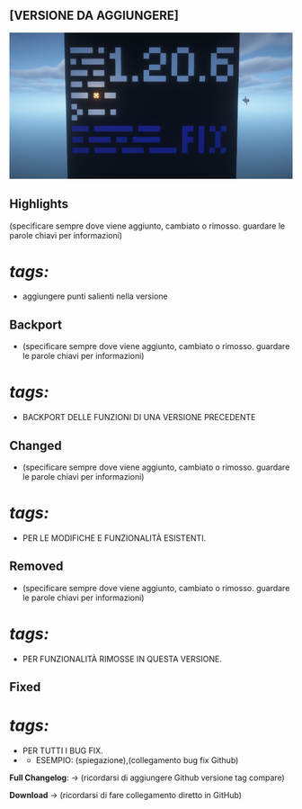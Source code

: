 ## [VERSIONE DA AGGIUNGERE]

![Aggiornamento di Manutenzione](images/posts/LTS_latest.png)

## Highlights

(specificare sempre dove viene aggiunto, cambiato o rimosso. guardare le parole chiavi per informazioni)
# _tags:_

- aggiungere punti salienti nella versione

## Backport

- (specificare sempre dove viene aggiunto, cambiato o rimosso. guardare le parole chiavi per informazioni)
# _tags:_

- BACKPORT DELLE FUNZIONI DI UNA VERSIONE PRECEDENTE

## Changed

- (specificare sempre dove viene aggiunto, cambiato o rimosso. guardare le parole chiavi per informazioni)
# _tags:_

- PER LE MODIFICHE E FUNZIONALITÀ ESISTENTI.

## Removed

- (specificare sempre dove viene aggiunto, cambiato o rimosso. guardare le parole chiavi per informazioni)
# _tags:_

- PER FUNZIONALITÀ RIMOSSE IN QUESTA VERSIONE.

## Fixed

# _tags:_

- PER TUTTI I BUG FIX.
- - ESEMPIO: (spiegazione),(collegamento bug fix Github)

**Full Changelog**: -> (ricordarsi di aggiungere Github versione tag compare)

**Download** -> (ricordarsi di fare collegamento diretto in GitHub)
